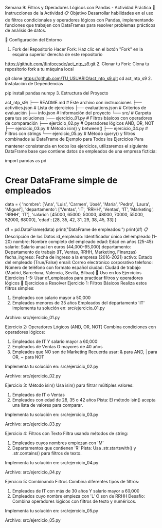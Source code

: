 Semana 9: Filtros y Operadores Lógicos con Pandas - Actividad Práctica
🎯 Instrucciones de la Actividad
📋 Objetivo
Desarrollar habilidades en el uso de filtros condicionales y operadores lógicos con Pandas, implementando funciones que trabajen con DataFrames para resolver problemas prácticos de análisis de datos.

🔧 Configuración del Entorno
1. Fork del Repositorio
Hacer Fork: Haz clic en el botón "Fork" en la esquina superior derecha de este repositorio

https://github.com/jfinfocesde/act_ntp_s9.git
2. Clonar tu Fork: Clona tu repositorio fork a tu máquina local

git clone https://github.com/TU_USUARIO/act_ntp_s9.git
cd act_ntp_s9
2. Instalación de Dependencias

pip install pandas numpy
3. Estructura del Proyecto

act_ntp_s9/
├── README.md              # Este archivo con instrucciones
├── activities.json        # Lista de ejercicios
├── evaluations.json       # Criterios de evaluación
├── info.json             # Información del proyecto
└── src/                  # Carpeta para tus soluciones
    ├── ejercicio_01.py   # Filtros básicos con operadores de comparación
    ├── ejercicio_02.py   # Operadores lógicos AND, OR, NOT
    ├── ejercicio_03.py   # Método isin() y between()
    ├── ejercicio_04.py   # Filtros con strings
    └── ejercicio_05.py   # Método query() y filtros combinados
📊 DataFrame de Ejemplo para Todos los Ejercicios
Para mantener consistencia en todos los ejercicios, utilizaremos el siguiente DataFrame base que contiene datos de empleados de una empresa ficticia:


import pandas as pd

# Crear DataFrame simple de empleados
data = {
    'nombre': ['Ana', 'Luis', 'Carmen', 'José', 'María', 'Pedro', 'Laura', 'Miguel'],
    'departamento': ['Ventas', 'IT', 'RRHH', 'Ventas', 'IT', 'Marketing', 'RRHH', 'IT'],
    'salario': [45000, 65000, 50000, 48000, 70000, 55000, 52000, 68000],
    'edad': [28, 35, 42, 31, 29, 38, 45, 33]
}

df = pd.DataFrame(data)
print("DataFrame de empleados:")
print(df)
📋 Descripción de los Datos
id_empleado: Identificador único del empleado (1-20)
nombre: Nombre completo del empleado
edad: Edad en años (25-45)
salario: Salario anual en euros (44,000-95,000)
departamento: Departamento de trabajo (IT, Ventas, RRHH, Marketing, Finanzas)
fecha_ingreso: Fecha de ingreso a la empresa (2016-2021)
activo: Estado del empleado (True/False)
email: Correo electrónico corporativo
telefono: Número de teléfono con formato español
ciudad: Ciudad de trabajo (Madrid, Barcelona, Valencia, Sevilla, Bilbao)
🎯 Uso en los Ejercicios
Ejercicios 1-5: Usar df_empleados para practicar filtros y operadores lógicos
🚀 Ejercicios a Resolver
Ejercicio 1: Filtros Básicos
Realiza estos filtros simples:

1. Empleados con salario mayor a 50,000
1. Empleados menores de 35 años
Empleados del departamento 'IT'
Implementa tu solución en: src/ejercicio_01.py

Archivo: src/ejercicio_01.py

Ejercicio 2: Operadores Lógicos (AND, OR, NOT)
Combina condiciones con operadores lógicos:

1. Empleados de IT Y salario mayor a 60,000
2. Empleados de Ventas O mayores de 40 años
3. Empleados que NO son de Marketing
Recuerda usar: & para AND, | para OR, ~ para NOT

Implementa tu solución en: src/ejercicio_02.py

Archivo: src/ejercicio_02.py

Ejercicio 3: Método isin()
Usa isin() para filtrar múltiples valores:

1. Empleados de IT o Ventas
2. Empleados con edad de 28, 35 o 42 años
Pista: El método isin() acepta una lista de valores para comparar.

Implementa tu solución en: src/ejercicio_03.py

Archivo: src/ejercicio_03.py

Ejercicio 4: Filtros con Texto
Filtra usando métodos de string:

1. Empleados cuyos nombres empiezan con 'M'
2. Departamentos que contienen 'R'
Pista: Usa .str.startswith() y .str.contains() para filtros de texto.

Implementa tu solución en: src/ejercicio_04.py

Archivo: src/ejercicio_04.py

Ejercicio 5: Combinando Filtros
Combina diferentes tipos de filtros:

1. Empleados de IT con más de 30 años Y salario mayor a 60,000
2. Empleados cuyo nombre empieza con 'L' O son de RRHH
Desafío: Combina operadores lógicos con filtros de texto y numéricos.

Implementa tu solución en: src/ejercicio_05.py

Archivo: src/ejercicio_05.py